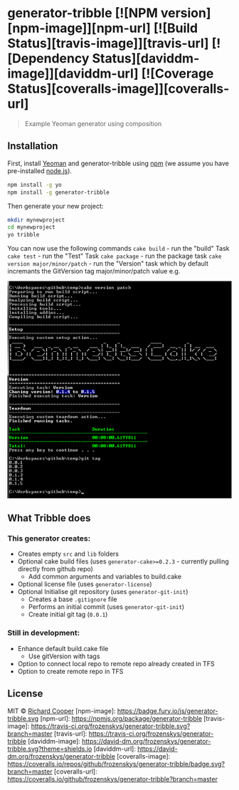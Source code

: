 # generator-tribble [![NPM version][npm-image]][npm-url] [![Build Status][travis-image]][travis-url] [![Dependency Status][daviddm-image]][daviddm-url] [![Coverage Status][coveralls-image]][coveralls-url]
> Example Yeoman generator using composition

## Installation
First, install [Yeoman](http://yeoman.io) and generator-tribble using [npm](https://www.npmjs.com/) (we assume you have pre-installed [node.js](https://nodejs.org/)).
```bash
npm install -g yo
npm install -g generator-tribble
```
Then generate your new project:
```bash
mkdir mynewproject
cd mynewproject
yo tribble
```

You can now use the following commands
`cake build` - run the "build" Task
`cake test` - run the "Test" Task 
`cake package` - run the package task
`cake version major/minor/patch` - run the "Version" task which by default incremants the GitVersion tag major/minor/patch value e.g.

![Running 'cake version patch'](art/patch.png)

## What Tribble does
### This generator creates: 

 - Creates empty `src` and `lib` folders
 - Optional cake build files (uses `generator-cake>=0.2.3` - currently pulling directly from github repo)
   - Add common arguments and variables to build.cake
 - Optional license file (uses `generator-license`)
 - Optional Initialise git repository (uses `generator-git-init`)
   - Creates a base `.gitignore` file
   - Performs an initial commit (uses `generator-git-init`)
   - Create initial git tag (`0.0.1`)


### Still in development:

 - Enhance default build.cake file
   - Use gitVersion with tags
 - Option to connect local repo to remote repo already created in TFS
 - Option to create remote repo in TFS

## License 
MIT © [Richard Cooper]()
[npm-image]: https://badge.fury.io/js/generator-tribble.svg
[npm-url]: https://npmjs.org/package/generator-tribble
[travis-image]: https://travis-ci.org/frozenskys/generator-tribble.svg?branch=master
[travis-url]: https://travis-ci.org/frozenskys/generator-tribble
[daviddm-image]: https://david-dm.org/frozenskys/generator-tribble.svg?theme=shields.io
[daviddm-url]: https://david-dm.org/frozenskys/generator-tribble
[coveralls-image]: https://coveralls.io/repos/github/frozenskys/generator-tribble/badge.svg?branch=master
[coveralls-url]: https://coveralls.io/github/frozenskys/generator-tribble?branch=master